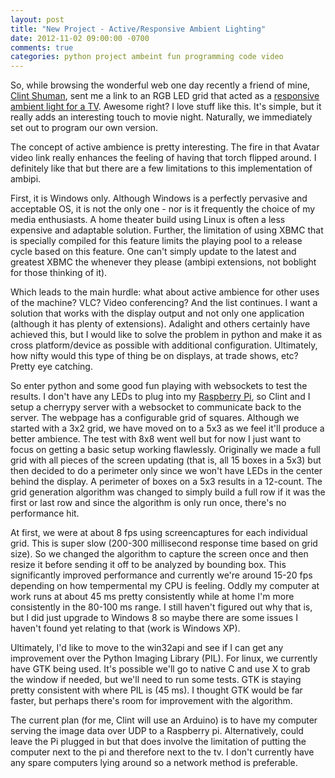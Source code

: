 ```yaml
---
layout: post
title: "New Project - Active/Responsive Ambient Lighting"
date: 2012-11-02 09:00:00 -0700
comments: true
categories: python project ambeint fun programming code video
---
```

So, while browsing the wonderful web one day recently a friend of mine,
[Clint Shuman](https://plus.google.com/109744469121910551000/posts), sent me a 
link to an RGB LED grid that acted as a 
[responsive ambient light for a TV](http://www.youtube.com/watch?v=AP2fJgS-b8g). 
Awesome right? I love stuff like this. It's simple, but it really adds an 
interesting touch to movie night. Naturally, we immediately set out to program 
our own version.
<!--more-->
The concept of active ambience is pretty interesting. The fire in that Avatar
video link really enhances the feeling of having that torch flipped around. I
definitely like that but there are a few limitations to this implementation of
ambipi.

First, it is Windows only. Although Windows is a perfectly pervasive and
acceptable OS, it is not the only one - nor is it frequently the choice of my
media enthusiasts. A home theater build using Linux is often a less expensive
and adaptable solution. Further, the limitation of using XBMC that is specially
compiled for this feature limits the playing pool to a release cycle based on
this feature. One can't simply update to the latest and greatest XBMC the
whenever they please (ambipi extensions, not boblight for those thinking of it).

Which leads to the main hurdle: what about active ambience for other uses of
the machine? VLC? Video conferencing? And the list continues. I want a solution
that works with the display output and not only one application (although it has
plenty of extensions). Adalight and others certainly have achieved this, but I
would like to solve the problem in python and make it as cross platform/device
as possible with additional configuration. Ultimately, how nifty would this type
of thing be on displays, at trade shows, etc? Pretty eye catching.

So enter python and some good fun playing with websockets to test the results. I
don't have any LEDs to plug into my [Raspberry Pi](http://raspberrypi.org), so 
Clint and I setup a cherrypy server with a websocket to communicate back to the 
server. The webpage has a configurable grid of squares. Although we started with 
a 3x2 grid, we have moved on to a 5x3 as we feel it'll produce a better ambience. 
The test with 8x8 went well but for now I just want to focus on getting a basic 
setup working flawlessly. Originally we made a full grid with all pieces of the 
screen updating (that is, all 15 boxes in a 5x3) but then decided to do a 
perimeter only since we won't have LEDs in the center behind the display. A 
perimeter of boxes on a 5x3 results in a 12-count. The grid generation algorithm 
was changed to simply build a full row if it was the first or last row and since 
the algorithm is only run once, there's no performance hit.

At first, we were at about 8 fps using screencaptures for each individual grid.
This is super slow (200-300 millisecond response time based on grid size). So we
changed the algorithm to capture the screen once and then resize it before
sending it off to be analyzed by bounding box. This significantly improved
performance and currently we're around 15-20 fps depending on how tempermental my
CPU is feeling. Oddly my computer at work runs at about 45 ms pretty consistently
while at home I'm more consistently in the 80-100 ms range. I still haven't
figured out why that is, but I did just upgrade to Windows 8 so maybe there are
some issues I haven't found yet relating to that (work is Windows XP).

Ultimately, I'd like to move to the win32api and see if I can get any improvement
over the Python Imaging Library (PIL). For linux, we currently have GTK being
used. It's possible we'll go to native C and use X to grab the window if needed,
but we'll need to run some tests. GTK is staying pretty consistent with where PIL
is (45 ms). I thought GTK would be far faster, but perhaps there's room for
improvement with the algorithm.

The current plan (for me, Clint will use an Arduino) is to have my computer
serving the image data over UDP to a Raspberry pi. Alternatively, could leave the
Pi plugged in but that does involve the limitation of putting the computer next
to the pi and therefore next to the tv. I don't currently have any spare
computers lying around so a network method is preferable.
